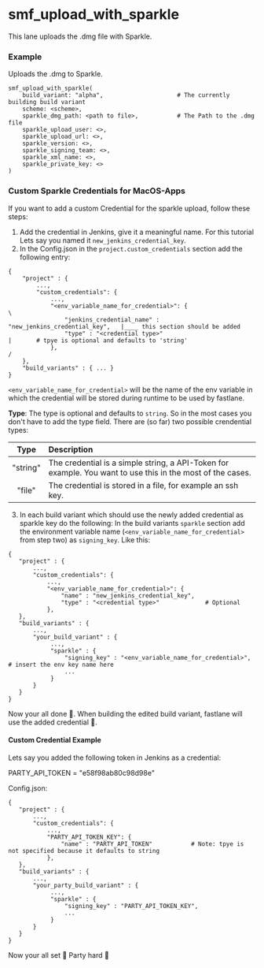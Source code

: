 # smf_upload_with_sparkle

This lane uploads the .dmg file with Sparkle.

### Example
Uploads the .dmg to Sparkle.
```
smf_upload_with_sparkle(
    build_variant: "alpha",                     # The currently building build variant
    scheme: <scheme>,                         
    sparkle_dmg_path: <path to file>,           # The Path to the .dmg file
    sparkle_upload_user: <>,
    sparkle_upload_url: <>,
    sparkle_version: <>,
    sparkle_signing_team: <>,
    sparkle_xml_name: <>,
    sparkle_private_key: <>
)
``` 

### Custom Sparkle Credentials for MacOS-Apps

If you want to add a custom Credential for the sparkle upload, follow these steps:
1. Add the credential in Jenkins, give it a meaningful name. For this tutorial Lets say you named it `new_jenkins_credential_key`.
2. In the Config.json in the `project.custom_credentials` section add the following entry:

```
{
    "project" : {
        ...,
        "custom_credentials": {
            ..., 
            "<env_variable_name_for_credential>": {                         \
                "jenkins_credential_name" : "new_jenkins_credential_key",   |____ this section should be added
                "type" : "<credential type>"                                |       # tpye is optional and defaults to 'string'
            },                                                              /
    },
    "build_variants" : { ... }
}
```
 `<env_variable_name_for_credential>` will be the name of the env variable in which the credential will be stored during runtime to be used by fastlane.
 
 **Type**:
  The type is optional and defaults to `string`. So in the most cases you don't have to add the type field. There are (so far) two possible crendential types:
  
  | Type | Description |
  | :---: | :--- |
  | "string"| The credential is a simple string, a API-Token for example. You want to use this in the most of the cases. |
  | "file"  | The credential is stored in a file, for example an ssh key. |

    
 3. In each build variant which should use the newly added credential as sparkle key do the following: In the build variants `sparkle` section add the environment variable name (`<env_variable_name_for_credential>`  from step two) as `signing_key`. Like this:
 
```
{
   "project" : {
       ...,
       "custom_credentials": {
           ..., 
           "<env_variable_name_for_credential>": {      
               "name" : "new_jenkins_credential_key",   
               "type" : "<credential type>"             # Optional          
           },                                          
   },
   "build_variants" : { 
       ...,
       "your_build_variant" : {
            ...,
            "sparkle" : {
                "signing_key" : "<env_variable_name_for_credential>",      # insert the env key name here
                ...
            }
       }
   }
}
```

Now your all done 🎉. When building the edited build variant, fastlane will use the added credential 👏.

#### Custom Credential Example
Lets say you added the following token in Jenkins as a credential:

PARTY_API_TOKEN = "e58f98ab80c98d98e"

Config.json:

```
{
   "project" : {
       ...,
       "custom_credentials": {
           ..., 
           "PARTY_API_TOKEN_KEY": {      
               "name" : "PARTY_API_TOKEN"           # Note: tpye is not specified because it defaults to string     
           },                                          
   },
   "build_variants" : { 
       ...,
       "your_party_build_variant" : {
            ...,
            "sparkle" : {
                "signing_key" : "PARTY_API_TOKEN_KEY",
                ...
            }
       }
   }
}
```

Now your all set 🎉 Party hard 🥳